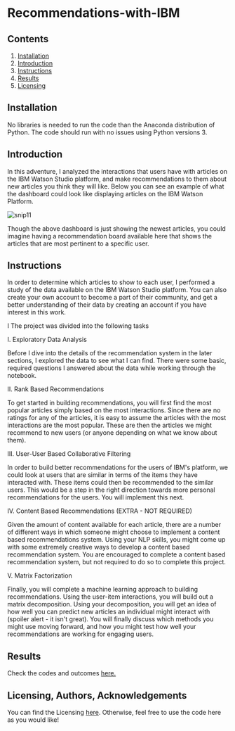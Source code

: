 # Recommendations-with-IBM

## Contents
1. [Installation](https://github.com/A-Nuru/Recommendations-with-IBM#Installation)
2. [Introduction](https://github.com/A-Nuru/Recommendations-with-IBM#Introduction)
3. [Instructions](https://github.com/A-Nuru/Recommendations-with-IBM#Instructions)
4. [Results](https://github.com/A-Nuru/Recommendations-with-IBM#Results)
5. [Licensing](https://github.com/A-Nuru/Recommendations-with-IBM#Licensing)

## Installation
No libraries is needed to run the code than the Anaconda distribution of Python. 
The code should run with no issues using Python versions 3.


## Introduction
In this adventure, I analyzed the interactions that users have with articles on the IBM Watson Studio platform, 
and make recommendations to them about new articles you think they will like. Below you can see an example of what 
the dashboard could look like displaying articles on the IBM Watson Platform.

![snip11](https://user-images.githubusercontent.com/45924101/57192994-f6bcdb80-6f36-11e9-9829-5586c785e7a1.PNG)

Though the above dashboard is just showing the newest articles, you could imagine having a recommendation board available here
that shows the articles that are most pertinent to a specific user.

## Instructions
In order to determine which articles to show to each user, I performed a study of the data available on the IBM
Watson Studio platform. You can also create your own account to become a part of their community, and get a better understanding 
of their data by creating an account if you have interest in this work.

I The project was divided into the following tasks

I. Exploratory Data Analysis

Before I dive into the details of the recommendation system in the later sections, I explored the data to see what I can find. 
There were some basic, required questions I answered about the data while working through the notebook.

II. Rank Based Recommendations

To get started in building recommendations, you will first find the most popular articles simply based on the most interactions. 
Since there are no ratings for any of the articles, it is easy to assume the articles with the most interactions are the most popular.
These are then the articles we might recommend to new users (or anyone depending on what we know about them).

III. User-User Based Collaborative Filtering

In order to build better recommendations for the users of IBM's platform, we could look at users that are similar in terms 
of the items they have interacted with. These items could then be recommended to the similar users. This would be a step in 
the right direction towards more personal recommendations for the users. You will implement this next.

IV. Content Based Recommendations (EXTRA - NOT REQUIRED)

Given the amount of content available for each article, there are a number of different ways in which someone might choose to implement a content based recommendations system. Using your NLP skills, you might come up with some extremely creative ways to develop a content based recommendation system. You are encouraged to complete a content based recommendation system, but not required to do so to complete this project.

V. Matrix Factorization

Finally, you will complete a machine learning approach to building recommendations. Using the user-item interactions, you will
build out a matrix decomposition. Using your decomposition, you will get an idea of how well you can predict new articles an 
individual might interact with (spoiler alert - it isn't great). You will finally discuss which methods you might use moving forward,
and how you might test how well your recommendations are working for engaging users.

## Results
Check the codes and outcomes [here.](https://github.com/A-Nuru/Recommendations-with-IBM/blob/master/Recommendations_with_IBM.ipynb)

## Licensing, Authors, Acknowledgements
You can find the Licensing [here](https://github.com/A-Nuru/Recommendations-with-IBM/blob/master/LICENSE.txt). Otherwise, feel free to use the code here as you would like!

